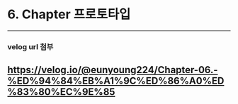 # 6. Chapter 프로토타입
---

### velog url 첨부

https://velog.io/@eunyoung224/Chapter-06.-%ED%94%84%EB%A1%9C%ED%86%A0%ED%83%80%EC%9E%85
---
